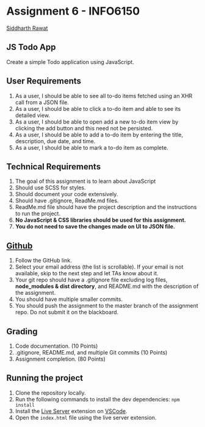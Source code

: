 # Assignment 6 - INFO6150

[Siddharth Rawat](mailto:rawat.sid@northeastern.edu)

## JS Todo App

Create a simple Todo application using JavaScript.

## User Requirements

  1. As a user, I should be able to see all to-do items fetched using an XHR call from a JSON file.
  2. As a user, I should be able to click a to-do item and able to see its detailed view.
  3. As a user, I should be able to open add a new to-do item view by clicking the add button and this need not be persisted.
  4. As a user, I should be able to add a to-do item by entering the title, description, due date, and time.
  5. As a user, I should be able to mark a to-do item as complete.

## Technical Requirements

  1. The goal of this assignment is to learn about JavaScript
  2. Should use SCSS for styles.
  3. Should document your code extensively.
  4. Should have .gitignore, ReadMe.md files.
  5. ReadMe.md file should have the project description and the instructions to run the project.
  6. **No JavaScript & CSS libraries should be used for this assignment.**
  7. **You do not need to save the changes made on UI to JSON file.**

## [Github](https://classroom.github.com/a/xpHykJUX)

  1. Follow the GitHub link.
  2. Select your email address (the list is scrollable). If your email is not available, skip to the next step and let TAs know about it.
  3. Your git repo should have a .gitignore file excluding log files, **node_modules & dist directory**, and README.md with the description of the assignment.
  4. You should have multiple smaller commits.
  5. You should push the assignment to the master branch of the assignment repo. Do not submit it on the blackboard.

## Grading

  1. Code documentation. (10 Points)
  2. .gitignore, README.md, and multiple Git commits (10 Points)
  3. Assignment completion. (80 Points)

## Running the project

  1. Clone the repository locally.
  2. Run the following commands to install the dev dependencies: `npm install`
  3. Install the [Live Server](https://marketplace.visualstudio.com/items?itemName=ritwickdey.LiveServer) extension on [VSCode](https://code.visualstudio.com/).
  4. Open the `index.html` file using the live server extension.
